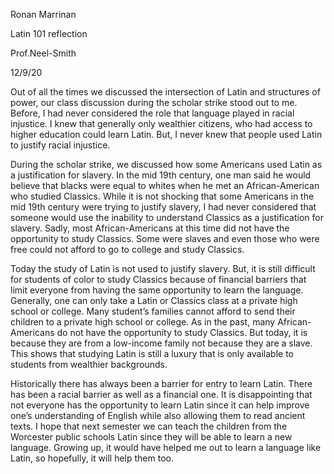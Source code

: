 Ronan Marrinan

Latin 101 reflection

Prof.Neel-Smith

12/9/20





Out of all the times we discussed the intersection of Latin and structures of power, our class discussion during the scholar strike stood out to me. Before, I had never considered the role that language played in racial injustice. I knew that generally only wealthier citizens, who had access to higher education could learn Latin. But, I never knew that people used Latin to justify racial injustice.

During the scholar strike, we discussed how some Americans used Latin as a justification for slavery. In the mid 19th century, one man said he would believe that blacks were equal to whites when he met an African-American who studied Classics. While it is not shocking that some Americans in the mid 19th century were trying to justify slavery, I had never considered that someone would use the inability to understand Classics as a justification for slavery. Sadly, most African-Americans at this time did not have the opportunity to study Classics. Some were slaves and even those who were free could not afford to go to college and study Classics.

Today the study of Latin is not used to justify slavery. But, it is still difficult for students of color to study Classics because of financial barriers that limit everyone from having the same opportunity to learn the language. Generally, one can only take a Latin or Classics class at a private high school or college. Many student’s families cannot afford to send their children to a private high school or college. As in the past, many African-Americans do not have the opportunity to study Classics. But today, it is because they are from a low-income family not because they are a slave. This shows that studying Latin is still a luxury that is only available to students from wealthier backgrounds.

Historically there has always been a barrier for entry to learn Latin. There has been a racial barrier as well as a financial one. It is disappointing that not everyone has the opportunity to learn Latin since it can help improve one’s understanding of English while also allowing them to read ancient texts. I hope that next semester we can teach the children from the Worcester public schools Latin since they will be able to learn a new language. Growing up, it would have helped me out to learn a language like Latin, so hopefully, it will help them too.

